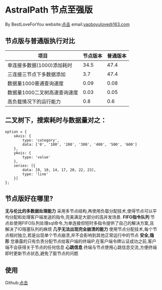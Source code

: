 # AstralPath 节点至强版
   By BestLoveForYou
   website:[点击](http://www.godserver.cn/)
   email:yaoboyulove@163.com
   
   ## **节点版与普通版执行对比**
   
   项目  |  节点版本  |  普通版本
   ---| --- | ---
单连接多数据(1000)添加耗时|  34.5 | 47.4
三连接三节点下多数据添加| 3.7 | 47.4
数据量1000普通查询速度 | 0.09 | 0.08 |
数据量1000二叉树高速查询速度 | 0.03 | 0.05 |
高负载情况下的运行能力 | 0.8 | 0.6



## **二叉树下，搜索耗时与数据量对之：**
```echarts
option = {
    xAxis: {
        type: 'category',
        data: ['0', '100', '200', '300', '400', '500', '600']
    },
    yAxis: {
        type: 'value'
    },
    series: [{
        data: [0, 10, 14, 17, 20, 22, 23],
        type: 'line'
    }]
};
```

## 节点版好在哪里?
**无与伦比的多数据处理能力**
采用多节点结构,再使用负载分配技术,使得节点可以平均分配和处理客户端发送的指令,完美满足大部分的高并发场景.
**FIFO指令队列**
节点处使用FIFO队列处理sql命令,为单连接但短时多指令提供了自己的解决方案,且解决了IO阻塞队列的麻烦
**几乎无法出现完全崩溃的能力**
使用节点分配技术,每个节点相对独立,若是出现单个节点崩溃,并不会影响到其他正常运行中的节点
**安全,隐形**
您暴露的只有负责分配节点给客户端的终端IP,在客户端令牌认证成功之前,客户端不会获得关于节点的任何信息
**心跳信息**
终端与节点使用心跳信息交流,方便终端即时更新节点状态,避免了脏节点的问题

## 使用
Github:[点击](http://www.godserver.cn/)
